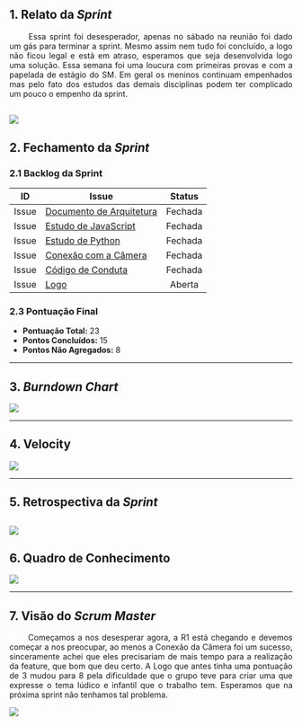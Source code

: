 ## 1. Relato da _Sprint_

<p align="justify">&emsp;&emsp; Essa sprint foi desesperador, apenas no sábado na reunião foi dado um gás para terminar a sprint. Mesmo assim nem tudo foi concluído, a logo não ficou legal e está em atraso, esperamos que seja desenvolvida logo uma solução. Essa semana foi uma loucura com primeiras provas e com a papelada de estágio do SM. Em geral os meninos continuam empenhados mas pelo fato dos estudos das demais disciplinas podem ter complicado um pouco o empenho da sprint.
</p>

![](https://media.giphy.com/media/FcTdv3xQKhCIE/giphy.gif)
------------

## 2. Fechamento da _Sprint_

### 2.1 Backlog da Sprint

| ID | Issue | Status |
|:--:| ------- | :----: |
| Issue | [Documento de Arquitetura](https://github.com/fga-eps-mds/2019.2-arbc/issues/5) | Fechada |
| Issue | [Estudo de JavaScript](https://github.com/fga-eps-mds/2019.2-arbc/issues/14) | Fechada |
| Issue | [Estudo de Python](https://github.com/fga-eps-mds/2019.2-arbc/issues/24)| Fechada |
| Issue | [Conexão com a Câmera](https://github.com/fga-eps-mds/2019.2-arbc/issues/21) | Fechada |
| Issue | [Código de Conduta](https://github.com/fga-eps-mds/2019.2-arbc/issues/33) | Fechada |
|Issue | [Logo](https://github.com/fga-eps-mds/2019.2-arbc/issues/16)| Aberta |

### 2.3 Pontuação Final

* __Pontuação Total:__ 23
* __Pontos Concluídos:__ 15
* __Pontos Não Agregados:__ 8

------------

## 3. _Burndown Chart_


![](https://i.ibb.co/Rch6my5/bd2.png)

------------

## 4. Velocity

![](https://i.ibb.co/ZT6dxnB/vel2.png)

------------

## 5. Retrospectiva da _Sprint_

![](https://i.ibb.co/JRSr2mL/res2.png)
------------

## 6. Quadro de Conhecimento

![](https://i.ibb.co/wwNrHhQ/conh2.png)

----

## 7. Visão do _Scrum Master_

<p align="justify">&emsp;&emsp; Começamos a nos desesperar agora, a R1 está chegando e devemos começar a nos preocupar, ao menos a Conexão da Câmera foi um sucesso, sinceramente achei que eles precisariam de mais tempo para a realização da feature, que bom que deu certo. A Logo que antes tinha uma pontuação de 3 mudou para 8 pela dificuldade que o grupo teve para criar uma que expresse o tema lúdico e infantil que o trabalho tem. Esperamos que na próxima sprint não tenhamos tal problema. </p>

![](https://media.giphy.com/media/oyFyFiXz0hrnG/giphy.gif)
